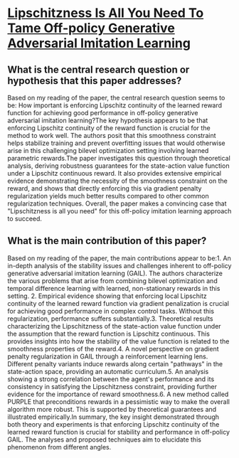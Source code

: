 # [Lipschitzness Is All You Need To Tame Off-policy Generative Adversarial   Imitation Learning](https://arxiv.org/abs/2006.16785)

## What is the central research question or hypothesis that this paper addresses?

Based on my reading of the paper, the central research question seems to be: How important is enforcing Lipschitz continuity of the learned reward function for achieving good performance in off-policy generative adversarial imitation learning?The key hypothesis appears to be that enforcing Lipschitz continuity of the reward function is crucial for the method to work well. The authors posit that this smoothness constraint helps stabilize training and prevent overfitting issues that would otherwise arise in this challenging bilevel optimization setting involving learned parametric rewards.The paper investigates this question through theoretical analysis, deriving robustness guarantees for the state-action value function under a Lipschitz continuous reward. It also provides extensive empirical evidence demonstrating the necessity of the smoothness constraint on the reward, and shows that directly enforcing this via gradient penalty regularization yields much better results compared to other common regularization techniques. Overall, the paper makes a convincing case that "Lipschitzness is all you need" for this off-policy imitation learning approach to succeed.


## What is the main contribution of this paper?

Based on my reading of the paper, the main contributions appear to be:1. An in-depth analysis of the stability issues and challenges inherent to off-policy generative adversarial imitation learning (GAIL). The authors characterize the various problems that arise from combining bilevel optimization and temporal difference learning with learned, non-stationary rewards in this setting. 2. Empirical evidence showing that enforcing local Lipschitz continuity of the learned reward function via gradient penalization is crucial for achieving good performance in complex control tasks. Without this regularization, performance suffers substantially.3. Theoretical results characterizing the Lipschitzness of the state-action value function under the assumption that the reward function is Lipschitz continuous. This provides insights into how the stability of the value function is related to the smoothness properties of the reward.4. A novel perspective on gradient penalty regularization in GAIL through a reinforcement learning lens. Different penalty variants induce rewards along certain "pathways" in the state-action space, providing an automatic curriculum.5. An analysis showing a strong correlation between the agent's performance and its consistency in satisfying the Lipschitzness constraint, providing further evidence for the importance of reward smoothness.6. A new method called PURPLE that preconditions rewards in a pessimistic way to make the overall algorithm more robust. This is supported by theoretical guarantees and illustrated empirically.In summary, the key insight demonstrated through both theory and experiments is that enforcing Lipschitz continuity of the learned reward function is crucial for stability and performance in off-policy GAIL. The analyses and proposed techniques aim to elucidate this phenomenon from different angles.
